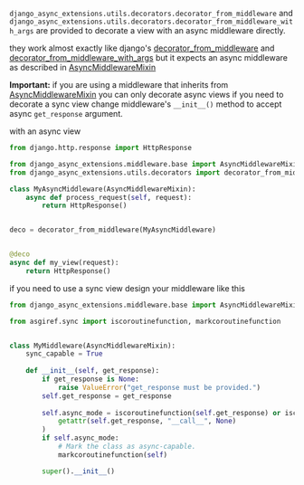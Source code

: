 `django_async_extensions.utils.decorators.decorator_from_middleware` and 
`django_async_extensions.utils.decorators.decorator_from_middleware_with_args`
are provided to decorate a view with an async middleware directly.

they work almost exactly like django's [decorator_from_middleware](https://docs.djangoproject.com/en/5.1/ref/utils/#django.utils.decorators.decorator_from_middleware)
and [decorator_from_middleware_with_args](https://docs.djangoproject.com/en/5.1/ref/utils/#django.utils.decorators.decorator_from_middleware_with_args) 
but it expects an async middleware as described in [AsyncMiddlewareMixin](base.md)

**Important:** if you are using a middleware that inherits from [AsyncMiddlewareMixin](base.md) you can only decorate async views
if you need to decorate a sync view change middleware's `__init__()` method to accept async `get_response` argument.

with an async view
```python
from django.http.response import HttpResponse

from django_async_extensions.middleware.base import AsyncMiddlewareMixin
from django_async_extensions.utils.decorators import decorator_from_middleware

class MyAsyncMiddleware(AsyncMiddlewareMixin):
    async def process_request(self, request):
        return HttpResponse()


deco = decorator_from_middleware(MyAsyncMiddleware)


@deco
async def my_view(request):
    return HttpResponse()
```


if you need to use a sync view design your middleware like this
```python
from django_async_extensions.middleware.base import AsyncMiddlewareMixin

from asgiref.sync import iscoroutinefunction, markcoroutinefunction


class MyMiddleware(AsyncMiddlewareMixin):
    sync_capable = True
    
    def __init__(self, get_response):
        if get_response is None:
            raise ValueError("get_response must be provided.")
        self.get_response = get_response
        
        self.async_mode = iscoroutinefunction(self.get_response) or iscoroutinefunction(
            getattr(self.get_response, "__call__", None)
        )
        if self.async_mode:
            # Mark the class as async-capable.
            markcoroutinefunction(self)

        super().__init__()
```
